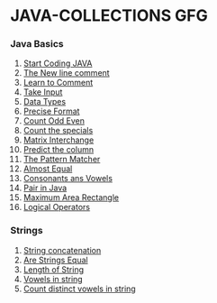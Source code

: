 # JAVA-COLLECTIONS GFG
### Java Basics

1. [Start Coding JAVA](https://github.com/Rani-dha/JAVA-COLLECTIONS-/tree/master/java%20basics/1%20Start%20Coding)
2. [The New line comment](https://github.com/Rani-dha/JAVA-COLLECTIONS-/tree/master/java%20basics/2%20The%20New%20Line)
3. [Learn to Comment](https://github.com/Rani-dha/JAVA-COLLECTIONS-/tree/master/java%20basics/3%20Learn%20to%20comment)
4. [Take Input](https://github.com/Rani-dha/JAVA-COLLECTIONS-/tree/master/java%20basics/4%20Take%20Input)
5. [Data Types](https://github.com/Rani-dha/JAVA-COLLECTIONS-/tree/master/java%20basics/5%20Data%20Types)
6. [Precise Format](https://github.com/Rani-dha/JAVA-COLLECTIONS-/tree/master/java%20basics/6%20Precise%20Format)
7. [Count Odd Even](https://github.com/Rani-dha/JAVA-COLLECTIONS/tree/master/java%20basics/7%20Count%20Odd%20Even)
8. [Count the specials](https://github.com/Rani-dha/JAVA-COLLECTIONS/tree/master/java%20basics/8%20Count%20the%20Specials)
9. [Matrix Interchange](https://github.com/Rani-dha/JAVA-COLLECTIONS/tree/master/java%20basics/9%20Matrix%20interchange)
10. [Predict the column](https://github.com/Rani-dha/JAVA-COLLECTIONS/tree/master/java%20basics/10%20Predict%20the%20column)
11. [The Pattern Matcher](https://github.com/Rani-dha/JAVA-COLLECTIONS/tree/master/java%20basics/11%20The%20Pattern%20Matcher)
12. [Almost Equal](https://github.com/Rani-dha/JAVA-COLLECTIONS/tree/master/java%20basics/12%20Almost%20Equal)
13. [Consonants ans Vowels](https://github.com/Rani-dha/JAVA-COLLECTIONS/tree/master/java%20basics/13%20Consonants%20and%20Vowel%20Check)
14. [Pair in Java](https://github.com/Rani-dha/JAVA-COLLECTIONS/tree/master/java%20basics/14%20Pair%20in%20java)
15. [Maximum Area Rectangle](https://github.com/Rani-dha/JAVA-COLLECTIONS/tree/master/java%20basics/15%20Maximum%20Area%20Rectangle)
16. [Logical Operators](https://github.com/Rani-dha/JAVA-COLLECTIONS/tree/master/java%20basics/16%20Logical%20operator)

### Strings
1. [String concatenation](https://github.com/Rani-dha/JAVA-COLLECTIONS/tree/master/Strings/1%20String%20concatenation)
2. [Are Strings Equal](https://github.com/Rani-dha/JAVA-COLLECTIONS/tree/master/Strings/2%20Are%20Strings%20Equal)
3. [Length of String]()
4. [Vowels in string]()
5. [Count distinct vowels in string]()



